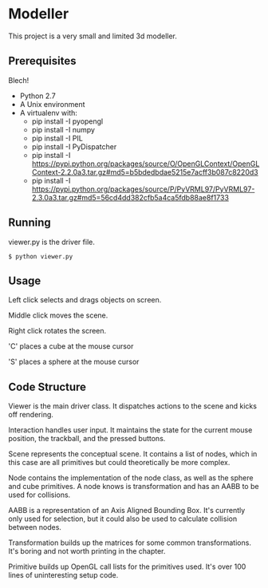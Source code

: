 
Modeller
=========

This project is a very small and limited 3d modeller.


Prerequisites
-------------

Blech!

* Python 2.7
* A Unix environment
* A virtualenv with:
    * pip install -I pyopengl
    * pip install -I numpy
    * pip install -I PIL
    * pip install -I PyDispatcher
    * pip install -I https://pypi.python.org/packages/source/O/OpenGLContext/OpenGLContext-2.2.0a3.tar.gz#md5=b5bdedbdae5215e7acff3b087c8220d3
    * pip install -I https://pypi.python.org/packages/source/P/PyVRML97/PyVRML97-2.3.0a3.tar.gz#md5=56cd4dd382cfb5a4ca5fdb88ae8f1733
    

Running
------------

viewer.py is the driver file. 

    $ python viewer.py

Usage
-----

Left click selects and drags objects on screen.

Middle click moves the scene.

Right click rotates the screen.

'C' places a cube at the mouse cursor

'S' places a sphere at the mouse cursor


Code Structure
-------------

Viewer is the main driver class. It dispatches actions to the scene and kicks off rendering.

Interaction handles user input. It maintains the state for the current mouse position, the trackball, and the pressed buttons.

Scene represents the conceptual scene. It contains a list of nodes, which in this case are all primitives but could theoretically be more complex.

Node contains the implementation of the node class, as well as the sphere and cube primitives. A node knows is transformation and has an AABB to be used for collisions.

AABB is a representation of an Axis Aligned Bounding Box. It's currently only used for selection, but it could also be used to calculate collision between nodes.

Transformation builds up the matrices for some common transformations. It's boring and not worth printing in the chapter.

Primitive builds up OpenGL call lists for the primitives used. It's over 100 lines of uninteresting setup code. 

